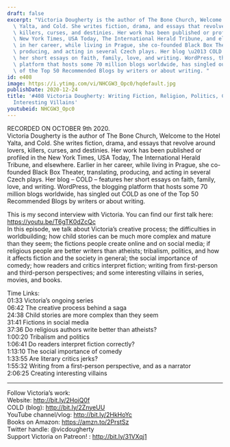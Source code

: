 ```yaml
---
draft: false
excerpt: "Victoria Dougherty is the author of The Bone Church, Welcome to the Hotel\
  \ Yalta, and Cold. She writes fiction, drama, and essays that revolve around lovers,\
  \ killers, curses, and destinies. Her work has been published or profiled in the\
  \ New York Times, USA Today, The International Herald Tribune, and elsewhere. Earlier\
  \ in her career, while living in Prague, she co-founded Black Box Theater, translating,\
  \ producing, and acting in several Czech plays. Her blog \u2013 COLD \u2013 features\
  \ her short essays on faith, family, love, and writing. WordPress, the blogging\
  \ platform that hosts some 70 million blogs worldwide, has singled out COLD as one\
  \ of the Top 50 Recommended Blogs by writers or about writing. "
id: e408
image: https://i.ytimg.com/vi/NHCGW3_Opc0/hqdefault.jpg
publishDate: 2020-12-24
title: '#408 Victoria Dougherty: Writing Fiction, Religion, Politics, Comedy, and
  Interesting Villains'
youtubeid: NHCGW3_Opc0
---
```

RECORDED ON OCTOBER 9th 2020.  
Victoria Dougherty is the author of The Bone Church, Welcome to the Hotel Yalta, and Cold. She writes fiction, drama, and essays that revolve around lovers, killers, curses, and destinies. Her work has been published or profiled in the New York Times, USA Today, The International Herald Tribune, and elsewhere. Earlier in her career, while living in Prague, she co-founded Black Box Theater, translating, producing, and acting in several Czech plays. Her blog – COLD – features her short essays on faith, family, love, and writing. WordPress, the blogging platform that hosts some 70 million blogs worldwide, has singled out COLD as one of the Top 50 Recommended Blogs by writers or about writing. 

This is my second interview with Victoria. You can find our first talk here: https://youtu.be/T6gTK0dZcQc  
In this episode, we talk about Victoria’s creative process; the difficulties in worldbuilding; how child stories can be much more complex and mature than they seem; the fictions people create online and on social media; if religious people are better writers than atheists; tribalism, politics, and how it affects fiction and the society in general; the social importance of comedy; how readers and critics interpret fiction; writing from first-person and third-person perspectives; and some interesting villains in series, movies, and books.

Time Links:  
01:33  Victoria’s ongoing series  
06:42  The creative process behind a saga  
24:38  Child stories are more complex than they seem  
31:41  Fictions in social media  
37:36  Do religious authors write better than atheists?  
1:00:20  Tribalism and politics  
1:06:41  Do readers interpret fiction correctly?  
1:13:10  The social importance of comedy  
1:33:55  Are literary critics jerks?  
1:55:32  Writing from a first-person perspective, and as a narrator  
2:06:25  Creating interesting villains

---

Follow Victoria’s work:  
Website: http://bit.ly/2HoiQ0f  
COLD (blog): http://bit.ly/2ZnyeUU  
YouTube channel/vlog: http://bit.ly/2HkHoYc  
Books on Amazon: https://amzn.to/2PrstSz  
Twitter handle: @vicdougherty  
Support Victoria on Patreon! : http://bit.ly/31VXqj1
